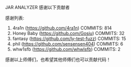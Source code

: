 JAR ANALYZER 感谢以下贡献者

感谢列表:

1. 4ra1n (https://github.com/4ra1n) COMMITS: 814
2. Honey Baby (https://github.com/Gosiu) COMMITS: 32
3. fantasy (https://github.com/ly-test-fuzz) COMMITS: 15
4. phil (https://github.com/sensensen404) COMMITS: 6
5. whw1sfb (https://github.com/whwlsfb) COMMITS: 2

感谢以上师傅们，也希望其他师傅们也可以贡献代码！